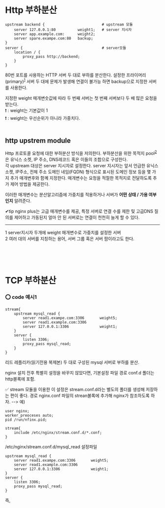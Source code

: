 # Http 부하분산

```
upstream backend {                          # upstream 모듈
    server 127.0.0.1:80          weight1;   # server 지시자
    server app.example.com:      weight2;
    server spare.exampe.com:80   backup;
}
server {                                    # server모듈 
    location / {
        proxy_pass http://backend;
    }
}
```

80번 포트를 사용하는 HTTP 서버 두 대로 부하를 분산한다.
설정한 프라이머리(primary)<sup>[1](#footnote_1)</sup> 서버 두 대에 문제가 발생해 연결이 불가능 하면 backup으로 지정한 서버를 사용한다.

지정한 weight 매개변숫값에 따라 두 번째 서버는 첫 번째 서버보다 두 배 많은 요청을 받는다.
<br>
❗ : weight는 기본값이 1
<br>
❗ : weight는 우선순위가 아니라 가중치다.
<br>
<br>
## http **upstrem** module
Http 프로토콜 요청에 대한 부하분산 방식을 저의한다.
부하분산을 위한 목적지 pool<sup>[2](#footnote_2)</sup>은 유닉스 소켓, IP 주소, DNS레코드 혹은 이들의 조합으로 구성한다.
<br>
각 upstream 대상은 server 지시자로 설정한다. server 지시자는 앞서 언급한 유닉스 소켓, IP주소, 전체 주소 도메인 네임(FQDN) 형식으로 표시된 도메인 정보 등을 몇 가지  추가 매개변후와 함꼐 지정한다. 매개변수는 요청을 적절한 목적지로 전달하도록 추가 제어 방법을 제공한다.

이러한 매개변수는 분산알고리즘에 가중치를 적용하거나 서버가 **어떤 상태 / 가용 여부 인지** 알려준다.

✔tip nginx plus는 고급 매개변수를 제공, 특정 서버로 연결 수를 제한 및 고급DNS 질의를 제어하고 가동된지 얼마 안 된 서버로는 연결이 천천히 늘게 할 수 있다.



---
<a name="footnote_1">1</a> server지시자 두개에 weight 매개변수로 가중치를 설정한 
서버
<br>
<a name="footnote_2">2</a> 여러 대의 서버를 지칭하는 용어, 서버 그룹 혹은 서버 팜이라고도 한다.

<br>
<br>
<br>

# TCP 부하분산

### ⭕ code 예시1
```
stream{
    upstream mysql_read {                         
        server read1.exampe.com:3306       weight5;
        server read1.example.com:3306      
        server 127.0.0.1:3306              weight1;  
    }
    server {                                    
        listen 3306;
        proxy_pass mysql_read;
    } 
}

```
리드 레플리카(읽기전용 복제본) 두 대로 구성된 mysql 서버로 부하를 분산.

nginx 설치 전후 특별히 설정을 바꾸지 않았다면, 기본설정 파일 경로 conf.d 폴더는 http블록에 포함.

✅ stream 모듈을 이용한 이 설정은 stream.conf.d라는 별도의 폴더를 생성해 저장하는 편이 좋다.
경로 nginx.conf 파일의 strean불록에 추가해 nginx가 참조하도록 하자.
--> 예)
```
user nginx;
worker_preoceses auto;
pid /run/nfinx.pid;

stream{
    include /etc/nginx/stream.conf.d/*.conf;
}
```

/etc/nginx/stream.conf.d/mysql_read 설정파일
```
upstream mysql_read {                         
    server read1.exampe.com:3306       weight5;
    server read1.example.com:3306      
    server 127.0.0.1:3306              weight1;  
}
server {                                    
    listen 3306;
    proxy_pass mysql_read;
} 
```
즉,